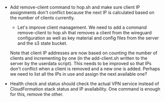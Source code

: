 * Add remove-client command to hop.sh and make sure client IP assignments don't conflict because the next IP is calculated based on the number of clients currently.
    * Let's improve client management. We need to add a command remove-client to hop.sh that removes a client from the wireguard configuration as well as key material and config files from the server and the s3 state bucket.

    Note that client IP addresses are now based on counting the number of clients and incrementing by one (in the add-client.sh written to the server by the userdata script). This needs to be improved so that IPs don't conflict when a client is removed and a new one is added. Perhaps we need to list all the IPs in use and assign the next available one?
* Health check and status should check the actual VPN service instead of CloudFormation stack status and IP availability. One command is enough for this, remove the other.
